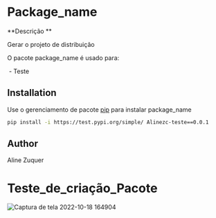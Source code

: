 # Package_name

**Descrição **<br>

Gerar o projeto de distribuição **<br>**

O pacote package_name é usado para:   <br>

​	- Teste

## Installation

Use o gerenciamento de pacote  [pip](https://pip.pypa.io/en/stable/) para instalar package_name

```bash
pip install -i https://test.pypi.org/simple/ Alinezc-teste==0.0.1
```

## Author
Aline Zuquer

# Teste_de_criação_Pacote

![Captura de tela 2022-10-18 164904](https://user-images.githubusercontent.com/95122776/196534291-9c96bcbb-8fd2-4c41-a6b2-176a2629c4b9.png)
